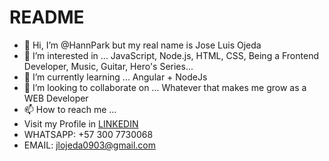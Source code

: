 # README
- 👋 Hi, I’m @HannPark but my real name is Jose Luis Ojeda
- 👀 I’m interested in ... JavaScript, Node.js, HTML, CSS, Being a Frontend Developer, Music, Guitar, Hero's Series...
- 🌱 I’m currently learning ... Angular + NodeJs
- 💞️ I’m looking to collaborate on ... Whatever that makes me grow as a WEB Developer
- 📫 How to reach me ...
- Visit my Profile in [LINKEDIN](http://www.linkedin.com/in/jose-luis-ojeda-polo)
- WHATSAPP: +57 300 7730068
- EMAIL: jlojeda0903@gmail.com

<!---
HannPark/HannPark is a ✨ special ✨ repository because its `README.md` (this file) appears on your GitHub profile.
You can click the Preview link to take a look at your changes.
--->
